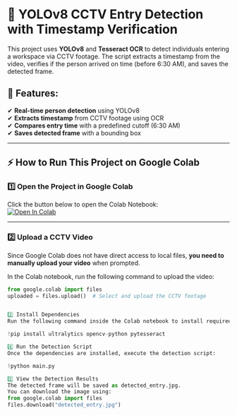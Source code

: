 # 🚀 YOLOv8 CCTV Entry Detection with Timestamp Verification

This project uses **YOLOv8** and **Tesseract OCR** to detect individuals entering a workspace via CCTV footage. The script extracts a timestamp from the video, verifies if the person arrived on time (before 6:30 AM), and saves the detected frame.

## 📌 Features:
✔ **Real-time person detection** using YOLOv8  
✔ **Extracts timestamp** from CCTV footage using OCR  
✔ **Compares entry time** with a predefined cutoff (6:30 AM)  
✔ **Saves detected frame** with a bounding box  

---

## ⚡ How to Run This Project on Google Colab

### **1️⃣ Open the Project in Google Colab**
Click the button below to open the Colab Notebook:  
[![Open In Colab](https://colab.research.google.com/assets/colab-badge.svg)](YOUR_COLAB_NOTEBOOK_LINK)

---

### **2️⃣ Upload a CCTV Video**
Since Google Colab does not have direct access to local files, **you need to manually upload your video** when prompted.  

In the Colab notebook, run the following command to upload the video:  
```python
from google.colab import files
uploaded = files.upload()  # Select and upload the CCTV footage


3️⃣ Install Dependencies
Run the following command inside the Colab notebook to install required packages:

!pip install ultralytics opencv-python pytesseract

4️⃣ Run the Detection Script
Once the dependencies are installed, execute the detection script:

!python main.py 

5️⃣ View the Detection Results
The detected frame will be saved as detected_entry.jpg.
You can download the image using:
from google.colab import files
files.download("detected_entry.jpg")
